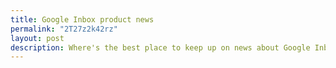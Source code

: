 ```yaml
---
title: Google Inbox product news
permalink: "2T27z2k42rz"
layout: post
description: Where's the best place to keep up on news about Google Inbox?
---
```


<div class="g-post" data-href="https://plus.google.com/113687507238897607180/posts/2T27z2k42rz"></div>